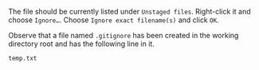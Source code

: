 The file should be currently listed under `Unstaged files`. Right-click it and choose `Ignore…`. Choose `Ignore exact filename(s)` and click `OK`.

<pic src="images/sourcetreeIgnoreFileDialog.png" />

Observe that a file named `.gitignore` has been created in the working directory root and has the following line in it.

```{heading=".gitignore"}
temp.txt
```
